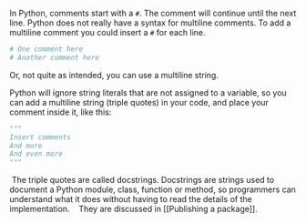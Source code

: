 In Python, comments start with a `#`. The comment will continue until the next line.
Python does not really have a syntax for multiline comments.
To add a multiline comment you could insert a `#` for each line.

```python
# One comment here
# Another comment here
```

Or, not quite as intended, you can use a multiline string.

Python will ignore string literals that are not assigned to a variable, so you can add a multiline string (triple quotes) in your code, and place your comment inside it,
like this:

```python
"""
Insert comments
And more
And even more
"""
```

 The triple quotes are called docstrings. Docstrings are strings used to document a Python module, class, function or method, so programmers can understand what it does without having to read the details of the implementation.
 
 They are discussed in [[Publishing a package]].